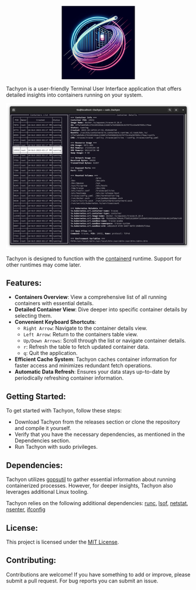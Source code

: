 <div align="center">
  <img src="assets/logo.jpeg" alt="Tachyon Logo" width="200"/>
</div>

Tachyon is a user-friendly Terminal User Interface application that offers detailed insights into containers running on your system.

![Tachyon Screenshot](assets/tachyon.png)


Tachyon is designed to function with the [containerd](https://containerd.io/) runtime. Support for other runtimes may come later.

## Features:

- **Containers Overview**: View a comprehensive list of all running containers with essential details.
- **Detailed Container View**: Dive deeper into specific container details by selecting them.
- **Convenient Keyboard Shortcuts**:
  - `Right Arrow`: Navigate to the container details view.
  - `Left Arrow`: Return to the containers table view.
  - `Up/Down Arrows`: Scroll through the list or navigate container details.
  - `r`: Refresh the table to fetch updated container data.
  - `q`: Quit the application.
- **Efficient Cache System**: Tachyon caches container information for faster access and minimizes redundant fetch operations.
- **Automatic Data Refresh**: Ensures your data stays up-to-date by periodically refreshing container information.

## Getting Started:

To get started with Tachyon, follow these steps:

- Download Tachyon from the releases section or clone the repository and compile it yourself.
- Verify that you have the necessary dependencies, as mentioned in the Dependencies section.
- Run Tachyon with sudo privileges.

## Dependencies:

Tachyon utilizes [gopsutil](https://github.com/shirou/gopsutil) to gather essential information about running containerized processes. However, for deeper insights, Tachyon also leverages additional Linux tooling.

Tachyon relies on the following additional dependencies: [runc](https://github.com/opencontainers/runc), [lsof](https://github.com/lsof-org/lsof), [netstat](https://linux.die.net/man/8/netstat), [nsenter](https://man7.org/linux/man-pages/man1/nsenter.1.html), [ifconfig](https://www.man7.org/linux/man-pages/man8/ifconfig.8.html)


## License:

This project is licensed under the [MIT License](LICENSE).

## Contributing:

Contributions are welcome! If you have something to add or improve, please submit a pull request. For bug reports you can submit an issue. 
